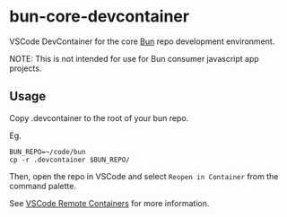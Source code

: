# bun-core-devcontainer
VSCode DevContainer for the core [Bun](https://github.com/oven-sh/bun) repo development environment.

NOTE: This is not intended for use for Bun consumer javascript app projects. 

## Usage

Copy .devcontainer to the root of your bun repo.

Eg.
```
BUN_REPO=~/code/bun
cp -r .devcontainer $BUN_REPO/
```

Then, open the repo in VSCode and select `Reopen in Container` from the command palette.

See [VSCode Remote Containers](https://code.visualstudio.com/docs/remote/containers) for more information.
